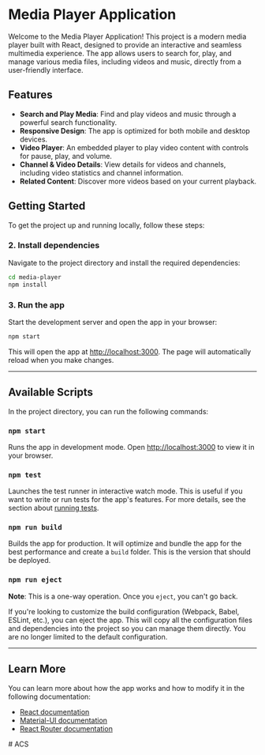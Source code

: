 

# Media Player Application

Welcome to the Media Player Application! This project is a modern media player built with React, designed to provide an interactive and seamless multimedia experience. The app allows users to search for, play, and manage various media files, including videos and music, directly from a user-friendly interface.

## Features

- **Search and Play Media**: Find and play videos and music through a powerful search functionality.
- **Responsive Design**: The app is optimized for both mobile and desktop devices.
- **Video Player**: An embedded player to play video content with controls for pause, play, and volume.
- **Channel & Video Details**: View details for videos and channels, including video statistics and channel information.
- **Related Content**: Discover more videos based on your current playback.

## Getting Started

To get the project up and running locally, follow these steps:

### 2. Install dependencies

Navigate to the project directory and install the required dependencies:

```bash
cd media-player
npm install
```

### 3. Run the app

Start the development server and open the app in your browser:

```bash
npm start
```

This will open the app at [http://localhost:3000](http://localhost:3000). The page will automatically reload when you make changes.

---

## Available Scripts

In the project directory, you can run the following commands:

### `npm start`

Runs the app in development mode. Open [http://localhost:3000](http://localhost:3000) to view it in your browser.

### `npm test`

Launches the test runner in interactive watch mode. This is useful if you want to write or run tests for the app's features. For more details, see the section about [running tests](https://reactjs.org/docs/testing.html).

### `npm run build`

Builds the app for production. It will optimize and bundle the app for the best performance and create a `build` folder. This is the version that should be deployed.

### `npm run eject`

**Note**: This is a one-way operation. Once you `eject`, you can't go back.

If you're looking to customize the build configuration (Webpack, Babel, ESLint, etc.), you can eject the app. This will copy all the configuration files and dependencies into the project so you can manage them directly. You are no longer limited to the default configuration.

---

## Learn More

You can learn more about how the app works and how to modify it in the following documentation:

- [React documentation](https://reactjs.org/docs/getting-started.html)
- [Material-UI documentation](https://mui.com/getting-started/installation/)
- [React Router documentation](https://reactrouter.com/)



#   A C S  
 